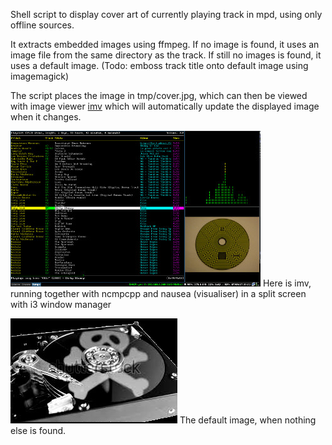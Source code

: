 
Shell script to display cover art of currently playing track in mpd, using only offline sources.

It extracts embedded images using ffmpeg.  If no image is found, it uses an image file from the same directory as the track.  If still no images is found, it uses a default image. (Todo: emboss track title onto default image using imagemagick)

The script places the image in tmp/cover.jpg, which can then be viewed with image viewer [imv](https://github.com/eXeC64/imv) which will automatically update the displayed image when it changes.

![screenshot](ncmpcpp_screenshot.jpg)
Here is imv, running together with ncmpcpp and nausea (visualiser) in a split screen with i3 window manager

![default image](hdd.jpg)
The default image, when nothing else is found.
